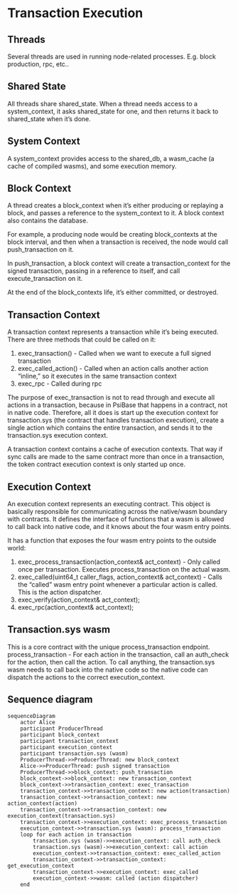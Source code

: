 # Transaction Execution

## Threads

Several threads are used in running node-related processes. E.g. block production, rpc, etc..

## Shared State

All threads share shared_state. When a thread needs access to a system_context, it asks shared_state for one, and then returns it back to shared_state when it’s done.

## System Context

A system_context provides access to the shared_db, a wasm_cache (a cache of compiled wasms), and some execution memory.

## Block Context

A thread creates a block_context when it’s either producing or replaying a block, and passes a reference to the system_context to it. A block context also contains the database.

For example, a producing node would be creating block_contexts at the block interval, and then when a transaction is received, the node would call push_transaction on it.

In push_transaction, a block context will create a transaction_context for the signed transaction, passing in a reference to itself, and call execute_transaction on it.

At the end of the block_contexts life, it’s either committed, or destroyed.

## Transaction Context

A transaction context represents a transaction while it’s being executed. There are three methods that could be called on it:
1. exec_transaction() - Called when we want to execute a full signed transaction
2. exec_called_action() - Called when an action calls another action “inline,” so it executes in the same transaction context
3. exec_rpc - Called during rpc

The purpose of exec_transaction is not to read through and execute all actions in a transaction, because in PsiBase that happens in a contract, not in native code. Therefore, all it does is start up the execution context for transaction.sys (the contract that handles transaction execution), create a single action which contains the entire transaction, and sends it to the transaction.sys execution context.

A transaction context contains a cache of execution contexts. That way if sync calls are made to the same contract more than once in a transaction, the token contract execution context is only started up once.

## Execution Context

An execution context represents an executing contract. This object is basically responsible for communicating across the native/wasm boundary with contracts. It defines the interface of functions that a wasm is allowed to call back into native code, and it knows about the four wasm entry points. 

It has a function that exposes the four wasm entry points to the outside world:
1. exec_process_transaction(action_context& act_context) - Only called once per transaction. Executes process_transaction on the actual wasm.
2. exec_called(uint64_t caller_flags, action_context& act_context) - Calls the “called” wasm entry point whenever a particular action is called. This is the action dispatcher.
3. exec_verify(action_context& act_context);
4. exec_rpc(action_context& act_context);

## Transaction.sys wasm

This is a core contract with the unique process_transaction endpoint.
process_transaction - For each action in the transaction, call an auth_check for the action, then call the action. To call anything, the transaction.sys wasm needs to call back into the native code so the native code can dispatch the actions to the correct execution_context.

## Sequence diagram

```mermaid
sequenceDiagram
    actor Alice
    participant ProducerThread
    participant block_context
    participant transaction_context
    participant execution_context
    participant transaction.sys (wasm)
    ProducerThread->>ProducerThread: new block_context
    Alice->>ProducerThread: push signed transaction
    ProducerThread->>block_context: push_transaction
    block_context->>block_context: new transaction_context
    block_context->>transaction_context: exec_transaction
    transaction_context->>transaction_context: new action(transaction)
    transaction_context->>transaction_context: new action_context(action)
    transaction_context->>transaction_context: new execution_context(transaction.sys)
    transaction_context->>execution_context: exec_process_transaction
    execution_context->>transaction.sys (wasm): process_transaction
    loop for each action in transaction
        transaction.sys (wasm)->>execution_context: call auth_check
        transaction.sys (wasm)->>execution_context: call action
        execution_context->>transaction_context: exec_called_action
        transaction_context->>transaction_context: get_execution_context
        transaction_context->>execution_context: exec_called 
        execution_context->>wasm: called (action dispatcher)
    end
```